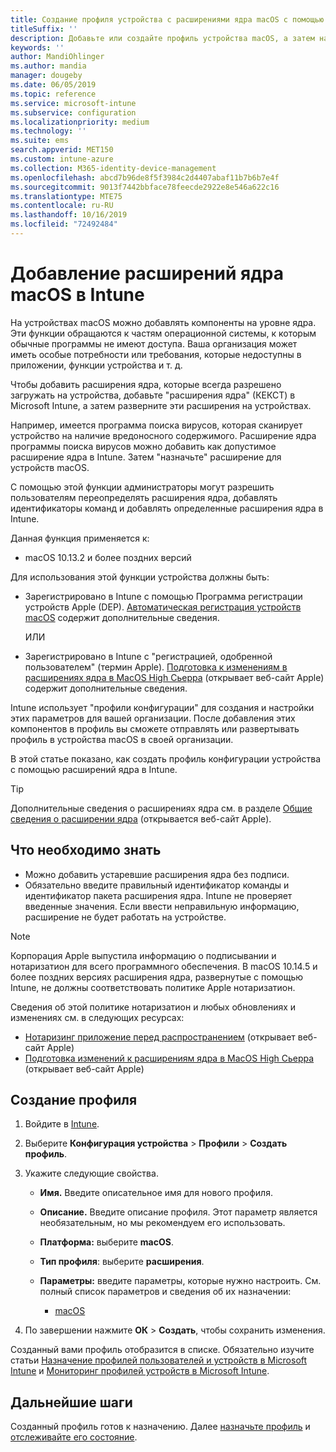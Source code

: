 ```yaml
---
title: Создание профиля устройства с расширениями ядра macOS с помощью Microsoft Intune Azure | Документация Майкрософт
titleSuffix: ''
description: Добавьте или создайте профиль устройства macOS, а затем настройте расширения ядра, чтобы разрешить переопределение пользователей, добавить идентификатор команды, а также пакет и идентификатор группы в Microsoft Intune.
keywords: ''
author: MandiOhlinger
ms.author: mandia
manager: dougeby
ms.date: 06/05/2019
ms.topic: reference
ms.service: microsoft-intune
ms.subservice: configuration
ms.localizationpriority: medium
ms.technology: ''
ms.suite: ems
search.appverid: MET150
ms.custom: intune-azure
ms.collection: M365-identity-device-management
ms.openlocfilehash: abcd7b96de8f5f3984c2d4407abaf11b7b6b7e4f
ms.sourcegitcommit: 9013f7442bbface78feecde2922e8e546a622c16
ms.translationtype: MTE75
ms.contentlocale: ru-RU
ms.lasthandoff: 10/16/2019
ms.locfileid: "72492484"
---
```

# <a name="add-macos-kernel-extensions-in-intune"></a>Добавление расширений ядра macOS в Intune

На устройствах macOS можно добавлять компоненты на уровне ядра. Эти функции обращаются к частям операционной системы, к которым обычные программы не имеют доступа. Ваша организация может иметь особые потребности или требования, которые недоступны в приложении, функции устройства и т. д. 

Чтобы добавить расширения ядра, которые всегда разрешено загружать на устройства, добавьте "расширения ядра" (КЕКСТ) в Microsoft Intune, а затем разверните эти расширения на устройствах.

Например, имеется программа поиска вирусов, которая сканирует устройство на наличие вредоносного содержимого. Расширение ядра программы поиска вирусов можно добавить как допустимое расширение ядра в Intune. Затем "назначьте" расширение для устройств macOS.

С помощью этой функции администраторы могут разрешить пользователям переопределять расширения ядра, добавлять идентификаторы команд и добавлять определенные расширения ядра в Intune.

Данная функция применяется к:

- macOS 10.13.2 и более поздних версий

Для использования этой функции устройства должны быть:

- Зарегистрировано в Intune с помощью Программа регистрации устройств Apple (DEP). [Автоматическая регистрация устройств macOS](../enrollment/device-enrollment-program-enroll-macos.md) содержит дополнительные сведения.

  ИЛИ

- Зарегистрировано в Intune с "регистрацией, одобренной пользователем" (термин Apple). [Подготовка к изменениям в расширениях ядра в MacOS High Сьерра](https://support.apple.com/en-us/HT208019) (открывает веб-сайт Apple) содержит дополнительные сведения.

Intune использует "профили конфигурации" для создания и настройки этих параметров для вашей организации. После добавления этих компонентов в профиль вы сможете отправлять или развертывать профиль в устройства macOS в своей организации.

В этой статье показано, как создать профиль конфигурации устройства с помощью расширений ядра в Intune.

> [!TIP]
> Дополнительные сведения о расширениях ядра см. в разделе [Общие сведения о расширении ядра](https://developer.apple.com/library/archive/documentation/Darwin/Conceptual/KernelProgramming/Extend/Extend.html) (открывается веб-сайт Apple).

## <a name="what-you-need-to-know"></a>Что необходимо знать

- Можно добавить устаревшие расширения ядра без подписи.
- Обязательно введите правильный идентификатор команды и идентификатор пакета расширения ядра. Intune не проверяет введенные значения. Если ввести неправильную информацию, расширение не будет работать на устройстве.

> [!NOTE]
> Корпорация Apple выпустила информацию о подписывании и нотаризатион для всего программного обеспечения. В macOS 10.14.5 и более поздних версиях расширения ядра, развернутые с помощью Intune, не должны соответствовать политике Apple нотаризатион.
>
> Сведения об этой политике нотаризатион и любых обновлениях и изменениях см. в следующих ресурсах:
>
> - [Нотаризинг приложение перед распространением](https://developer.apple.com/documentation/security/notarizing_your_app_before_distribution) (открывает веб-сайт Apple) 
> - [Подготовка изменений к расширениям ядра в MacOS High Сьерра](https://support.apple.com/en-us/HT208019) (открывает веб-сайт Apple)

## <a name="create-the-profile"></a>Создание профиля

1. Войдите в [Intune](https://go.microsoft.com/fwlink/?linkid=2090973).
2. Выберите **Конфигурация устройства** > **Профили** > **Создать профиль**.
3. Укажите следующие свойства.

    - **Имя.** Введите описательное имя для нового профиля.
    - **Описание.** Введите описание профиля. Этот параметр является необязательным, но мы рекомендуем его использовать.
    - **Платформа:** выберите **macOS**.
    - **Тип профиля**: выберите **расширения**.
    - **Параметры:** введите параметры, которые нужно настроить. См. полный список параметров и сведения об их назначении:

        - [macOS](kernel-extensions-settings-macos.md)

4. По завершении нажмите **ОК** > **Создать**, чтобы сохранить изменения.

Созданный вами профиль отобразится в списке. Обязательно изучите статьи [Назначение профилей пользователей и устройств в Microsoft Intune](../device-profile-assign.md) и [Мониторинг профилей устройств в Microsoft Intune](../device-profile-monitor.md).

## <a name="next-steps"></a>Дальнейшие шаги

Созданный профиль готов к назначению. Далее [назначьте профиль](../device-profile-assign.md) и [отслеживайте его состояние](../device-profile-monitor.md).
